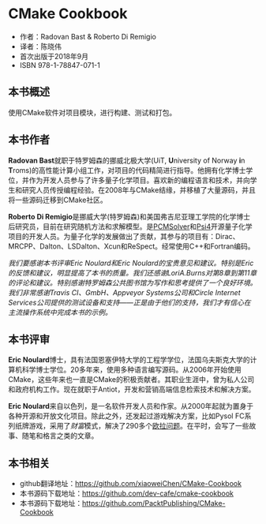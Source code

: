 CMake Cookbook
=========================
- 作者：Radovan Bast & Roberto Di Remigio
- 译者：陈晓伟
- 首次出版于2018年9月
- ISBN 978-1-78847-071-1

## 本书概述

使用CMake软件对项目模块，进行构建、测试和打包。

## 本书作者

**Radovan Bast**就职于特罗姆森的挪威北极大学(UiT, **U**niversity of Norway **i**n **T**roms)的高性能计算小组工作，对项目的代码精简进行指导。他拥有化学博士学位，并作为开发人员参与了许多量子化学项目。喜欢新的编程语言和技术，并向学生和研究人员传授编程经验。在2008年与CMake结缘，并移植了大量源码，并且将一些源码迁移到CMake社区。

**Roberto Di Remigio**是挪威大学(特罗姆森)和美国弗吉尼亚理工学院的化学博士后研究员，目前在研究随机方法和求解模型。是[PCMSolver](https://github.com/PCMSolver/pcmsolver)和[Psi4](https://github.com/psi4)开源量子化学项目的开发人员。为量子化学的发展做出了贡献，其参与的项目有：Dirac、MRCPP、Dalton、LSDalton、Xcun和ReSpect。经常使用C++和Fortran编码。

*我们要感谢本书评审Eric Noulard和Eric Noulard的宝贵意见和建议。特别是Eric的反馈和建议，明显提高了本书的质量。我们还感谢LoriA.Burns对第8章到第11章的评论和建议。特别感谢特罗姆森公共图书馆为写作和思考提供了一个良好环境。我们非常感谢Travis CI、GmbH、Appveyor Systems公司和Circle Internet Services公司提供的测试设备和支持——正是由于他们的支持，我们才有信心在主流操作系统中完成本书的示例。*

## 本书评审

**Eric Noulard**博士，具有法国恩塞伊特大学的工程学学位，法国乌夫斯克大学的计算机科学博士学位。20多年来，使用多种语言编写源码。从2006年开始使用CMake，这些年来也一直是CMake的积极贡献者。其职业生涯中，曾为私人公司和政府机构工作。现在就职于Antiot，开发和营销高端信息检索技术和解决方案。

**Eric Noulard**来自以色列，是一名软件开发人员和作家。从2000年起就为置身于各种开源和开放文化项目。除此之外，还发起过游戏解决方案，比如Pysol FC系列纸牌游戏，采用了*财富*模式，解决了290多个[欧拉问题](https://projecteuler.net/index.php?section=view)。在平时，会写了一些故事、随笔和格言之类的文章。

## 本书相关

- github翻译地址：https://github.com/xiaoweiChen/CMake-Cookbook
- 本书源码下载地址：https://github.com/dev-cafe/cmake-cookbook
- 本书源码下载地址：https://github.com/PacktPublishing/CMake-Cookbook


